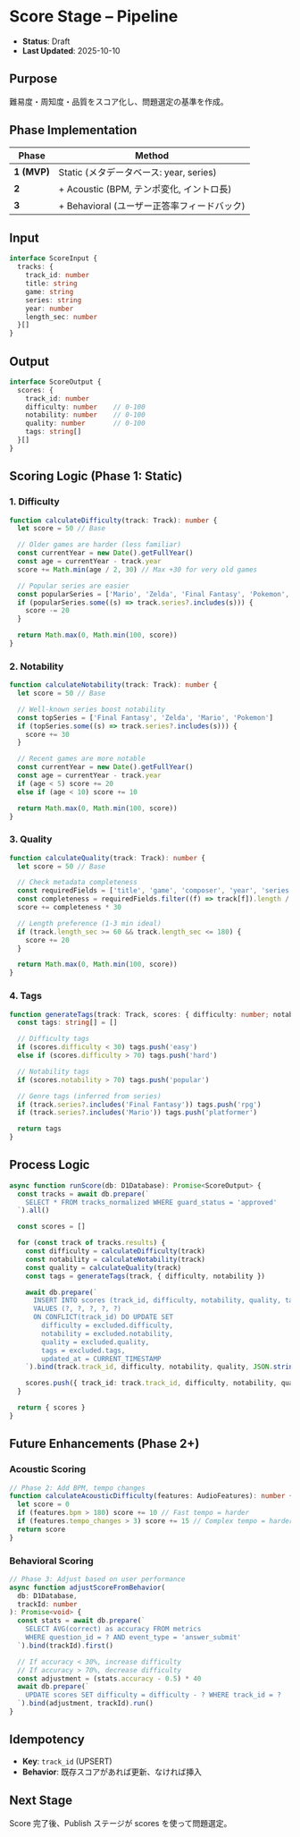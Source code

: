 # Score Stage – Pipeline

- **Status**: Draft
- **Last Updated**: 2025-10-10

## Purpose

難易度・周知度・品質をスコア化し、問題選定の基準を作成。

## Phase Implementation

| Phase | Method |
|-------|--------|
| **1 (MVP)** | Static (メタデータベース: year, series) |
| **2** | + Acoustic (BPM, テンポ変化, イントロ長) |
| **3** | + Behavioral (ユーザー正答率フィードバック) |

## Input

```typescript
interface ScoreInput {
  tracks: {
    track_id: number
    title: string
    game: string
    series: string
    year: number
    length_sec: number
  }[]
}
```

## Output

```typescript
interface ScoreOutput {
  scores: {
    track_id: number
    difficulty: number    // 0-100
    notability: number    // 0-100
    quality: number       // 0-100
    tags: string[]
  }[]
}
```

## Scoring Logic (Phase 1: Static)

### 1. Difficulty

```typescript
function calculateDifficulty(track: Track): number {
  let score = 50 // Base

  // Older games are harder (less familiar)
  const currentYear = new Date().getFullYear()
  const age = currentYear - track.year
  score += Math.min(age / 2, 30) // Max +30 for very old games

  // Popular series are easier
  const popularSeries = ['Mario', 'Zelda', 'Final Fantasy', 'Pokemon', 'Sonic']
  if (popularSeries.some((s) => track.series?.includes(s))) {
    score -= 20
  }

  return Math.max(0, Math.min(100, score))
}
```

### 2. Notability

```typescript
function calculateNotability(track: Track): number {
  let score = 50 // Base

  // Well-known series boost notability
  const topSeries = ['Final Fantasy', 'Zelda', 'Mario', 'Pokemon']
  if (topSeries.some((s) => track.series?.includes(s))) {
    score += 30
  }

  // Recent games are more notable
  const currentYear = new Date().getFullYear()
  const age = currentYear - track.year
  if (age < 5) score += 20
  else if (age < 10) score += 10

  return Math.max(0, Math.min(100, score))
}
```

### 3. Quality

```typescript
function calculateQuality(track: Track): number {
  let score = 50 // Base

  // Check metadata completeness
  const requiredFields = ['title', 'game', 'composer', 'year', 'series']
  const completeness = requiredFields.filter((f) => track[f]).length / requiredFields.length
  score += completeness * 30

  // Length preference (1-3 min ideal)
  if (track.length_sec >= 60 && track.length_sec <= 180) {
    score += 20
  }

  return Math.max(0, Math.min(100, score))
}
```

### 4. Tags

```typescript
function generateTags(track: Track, scores: { difficulty: number; notability: number }): string[] {
  const tags: string[] = []

  // Difficulty tags
  if (scores.difficulty < 30) tags.push('easy')
  else if (scores.difficulty > 70) tags.push('hard')

  // Notability tags
  if (scores.notability > 70) tags.push('popular')

  // Genre tags (inferred from series)
  if (track.series?.includes('Final Fantasy')) tags.push('rpg')
  if (track.series?.includes('Mario')) tags.push('platformer')

  return tags
}
```

## Process Logic

```typescript
async function runScore(db: D1Database): Promise<ScoreOutput> {
  const tracks = await db.prepare(`
    SELECT * FROM tracks_normalized WHERE guard_status = 'approved'
  `).all()

  const scores = []

  for (const track of tracks.results) {
    const difficulty = calculateDifficulty(track)
    const notability = calculateNotability(track)
    const quality = calculateQuality(track)
    const tags = generateTags(track, { difficulty, notability })

    await db.prepare(`
      INSERT INTO scores (track_id, difficulty, notability, quality, tags)
      VALUES (?, ?, ?, ?, ?)
      ON CONFLICT(track_id) DO UPDATE SET
        difficulty = excluded.difficulty,
        notability = excluded.notability,
        quality = excluded.quality,
        tags = excluded.tags,
        updated_at = CURRENT_TIMESTAMP
    `).bind(track.track_id, difficulty, notability, quality, JSON.stringify(tags)).run()

    scores.push({ track_id: track.track_id, difficulty, notability, quality, tags })
  }

  return { scores }
}
```

## Future Enhancements (Phase 2+)

### Acoustic Scoring

```typescript
// Phase 2: Add BPM, tempo changes
function calculateAcousticDifficulty(features: AudioFeatures): number {
  let score = 0
  if (features.bpm > 180) score += 10 // Fast tempo = harder
  if (features.tempo_changes > 3) score += 15 // Complex tempo = harder
  return score
}
```

### Behavioral Scoring

```typescript
// Phase 3: Adjust based on user performance
async function adjustScoreFromBehavior(
  db: D1Database,
  trackId: number
): Promise<void> {
  const stats = await db.prepare(`
    SELECT AVG(correct) as accuracy FROM metrics
    WHERE question_id = ? AND event_type = 'answer_submit'
  `).bind(trackId).first()

  // If accuracy < 30%, increase difficulty
  // If accuracy > 70%, decrease difficulty
  const adjustment = (stats.accuracy - 0.5) * 40
  await db.prepare(`
    UPDATE scores SET difficulty = difficulty - ? WHERE track_id = ?
  `).bind(adjustment, trackId).run()
}
```

## Idempotency

- **Key**: `track_id` (UPSERT)
- **Behavior**: 既存スコアがあれば更新、なければ挿入

## Next Stage

Score 完了後、Publish ステージが scores を使って問題選定。
